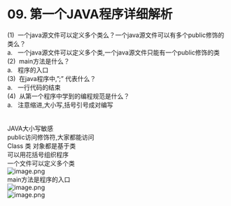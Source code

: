 # 09. 第一个JAVA程序详细解析

(1)  一个java源文件可以定义多个类么？一个java源文件可以有多个public修饰的类么？<br />a.   一个java源文件可以定义多个类,一个java源文件只能有一个public修饰的类<br />(2)  main方法是什么？<br />a.   程序的入口<br />(3)  在java程序中,”;” 代表什么？<br />a.   一行代码的结束<br />(4)  从第一个程序中学到的编程规范是什么？<br />a.   注意缩进,大小写,括号引号成对编写<br /> <br /> <br />JAVA大小写敏感<br />public访问修饰符,大家都能访问<br />Class 类 对象都是基于类<br />可以用花括号组织程序<br />一个文件可以定义多个类<br />![image.png](https://cdn.nlark.com/yuque/0/2019/png/349894/1559032244609-ba1acbc8-9afe-4c7d-b396-44f7c5907655.png#align=left&display=inline&height=45&name=image.png&originHeight=45&originWidth=452&size=28342&status=done&width=452)<br />main方法是程序的入口<br />![image.png](https://cdn.nlark.com/yuque/0/2019/png/349894/1559032255832-fcf045f3-7b86-4fa8-b030-e0284c134cdd.png#align=left&display=inline&height=28&name=image.png&originHeight=28&originWidth=420&size=16600&status=done&width=420)<br />![image.png](https://cdn.nlark.com/yuque/0/2019/png/349894/1559032261388-dc4847a9-0a1e-4406-bf07-580e64821ed2.png#align=left&display=inline&height=80&name=image.png&originHeight=80&originWidth=316&size=19045&status=done&width=316)
